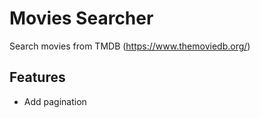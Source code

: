 # Movies Searcher

Search movies from TMDB (https://www.themoviedb.org/)

## Features
* Add pagination
 
